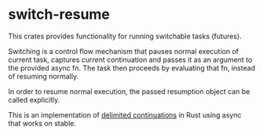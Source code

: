 # switch-resume

This crates provides functionality for running switchable tasks (futures).

Switching is a control flow mechanism that pauses normal execution of current task,
captures current continuation and passes it as an argument to the provided async fn.
The task then proceeds by evaluating that fn, instead of resuming normally.

In order to resume normal execution, the passed resumption object can be called explicitly.

This is an implementation of [delimited continuations](https://en.m.wikipedia.org/wiki/Delimited_continuation) in Rust using async that works on stable.
